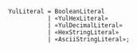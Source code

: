 <!-- This file is generated automatically by infrastructure scripts. Please don't edit by hand. -->

```{ .ebnf .slang-ebnf #YulLiteral }
YulLiteral = BooleanLiteral
           | «YulHexLiteral»
           | «YulDecimalLiteral»
           | «HexStringLiteral»
           | «AsciiStringLiteral»;
```
